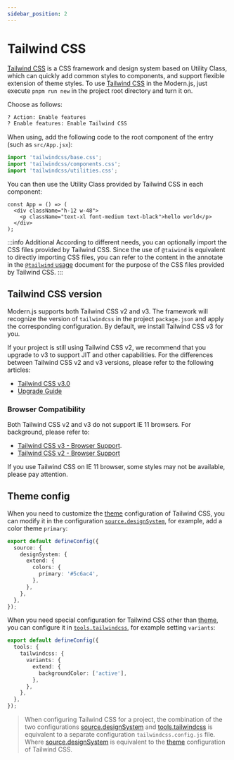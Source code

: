 ```yaml
---
sidebar_position: 2
---
```


# Tailwind CSS

[Tailwind CSS](https://tailwindcss.com/) is a CSS framework and design system based on Utility Class, which can quickly add common styles to components, and support flexible extension of theme styles. To use [Tailwind CSS](https://tailwindcss.com/) in the Modern.js, just execute `pnpm run new` in the project root directory and turn it on.

Choose as follows:

```bash
? Action: Enable features
? Enable features: Enable Tailwind CSS
```

When using, add the following code to the root component of the entry (such as `src/App.jsx`):

```js
import 'tailwindcss/base.css';
import 'tailwindcss/components.css';
import 'tailwindcss/utilities.css';
```

You can then use the Utility Class provided by Tailwind CSS in each component:

```tsx
const App = () => (
  <div className="h-12 w-48">
    <p className="text-xl font-medium text-black">hello world</p>
  </div>
);
```

:::info Additional
According to different needs, you can optionally import the CSS files provided by Tailwind CSS. Since the use of `@taiwind` is equivalent to directly importing CSS files, you can refer to the content in the annotate in the [`@tailwind` usage](https://tailwindcss.com/docs/functions-and-directives#tailwind) document for the purpose of the CSS files provided by Tailwind CSS.
:::

## Tailwind CSS version

Modern.js supports both Tailwind CSS v2 and v3. The framework will recognize the version of `tailwindcss` in the project `package.json` and apply the corresponding configuration. By default, we install Tailwind CSS v3 for you.

If your project is still using Tailwind CSS v2, we recommend that you upgrade to v3 to support JIT and other capabilities. For the differences between Tailwind CSS v2 and v3 versions, please refer to the following articles:

- [Tailwind CSS v3.0](https://tailwindcss.com/blog/tailwindcss-v3)
- [Upgrade Guide](https://tailwindcss.com/docs/upgrade-guide)

### Browser Compatibility

Both Tailwind CSS v2 and v3 do not support IE 11 browsers. For background, please refer to:

- [Tailwind CSS v3 - Browser Support](https://tailwindcss.com/docs/browser-support).
- [Tailwind CSS v2 - Browser Support](https://v2.tailwindcss.com/docs/browser-support)

If you use Tailwind CSS on IE 11 browser, some styles may not be available, please pay attention.

## Theme config

When you need to customize the [theme](https://tailwindcss.com/docs/theme) configuration of Tailwind CSS, you can modify it in the configuration [`source.designSystem`](/docs/configure/app/source/design-system), for example, add a color theme `primary`:

```ts title="modern.config.ts"
export default defineConfig({
  source: {
    designSystem: {
      extend: {
        colors: {
          primary: '#5c6ac4',
        },
      },
    },
  },
});
```

When you need special configuration for Tailwind CSS other than [theme](https://tailwindcss.com/docs/theme), you can configure it in [`tools.tailwindcss`](/docs/configure/app/tools/tailwindcss), for example setting `variants`:

```ts title="modern.config.ts"
export default defineConfig({
  tools: {
    tailwindcss: {
      variants: {
        extend: {
          backgroundColor: ['active'],
        },
      },
    },
  },
});
```

> When configuring Tailwind CSS for a project, the combination of the two configurations [source.designSystem](/docs/configure/app/source/design-system) and [tools.tailwindcss](/docs/configure/app/tools/tailwindcss) is equivalent to a separate configuration `tailwindcss.config.js` file. Where [source.designSystem](/docs/configure/app/source/design-system) is equivalent to the [theme](https://v2.tailwindcss.com/docs/configuration#theme) configuration of Tailwind CSS.
